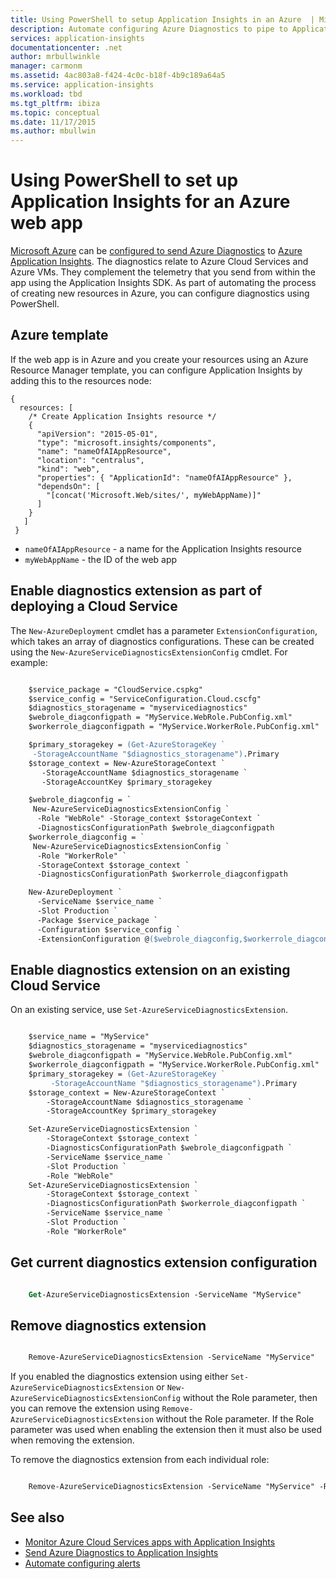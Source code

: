 ```yaml
---
title: Using PowerShell to setup Application Insights in an Azure  | Microsoft Docs
description: Automate configuring Azure Diagnostics to pipe to Application Insights.
services: application-insights
documentationcenter: .net
author: mrbullwinkle
manager: carmonm
ms.assetid: 4ac803a8-f424-4c0c-b18f-4b9c189a64a5
ms.service: application-insights
ms.workload: tbd
ms.tgt_pltfrm: ibiza
ms.topic: conceptual
ms.date: 11/17/2015
ms.author: mbullwin
---
```

# Using PowerShell to set up Application Insights for an Azure web app
[Microsoft Azure](https://azure.com) can be [configured to send Azure Diagnostics](../azure-monitor/platform/diagnostics-extension-to-application-insights.md) to [Azure Application Insights](app-insights-overview.md). The diagnostics relate to Azure Cloud Services and Azure VMs. They complement the telemetry that you send from within the app using the Application Insights SDK. As part of automating the process of creating new resources in Azure, you can configure diagnostics using PowerShell.

## Azure template
If the web app is in Azure and you create your resources using an Azure Resource Manager template, you can configure Application Insights by adding this to the resources node:

    {
      resources: [
        /* Create Application Insights resource */
        {
          "apiVersion": "2015-05-01",
          "type": "microsoft.insights/components",
          "name": "nameOfAIAppResource",
          "location": "centralus",
          "kind": "web",
          "properties": { "ApplicationId": "nameOfAIAppResource" },
          "dependsOn": [
            "[concat('Microsoft.Web/sites/', myWebAppName)]"
          ]
        }
       ]
     } 

* `nameOfAIAppResource` - a name for the Application Insights resource
* `myWebAppName` - the ID of the web app

## Enable diagnostics extension as part of deploying a Cloud Service
The `New-AzureDeployment` cmdlet has a parameter `ExtensionConfiguration`, which takes an array of diagnostics configurations. These can be created using the `New-AzureServiceDiagnosticsExtensionConfig` cmdlet. For example:

```ps

    $service_package = "CloudService.cspkg"
    $service_config = "ServiceConfiguration.Cloud.cscfg"
    $diagnostics_storagename = "myservicediagnostics"
    $webrole_diagconfigpath = "MyService.WebRole.PubConfig.xml" 
    $workerrole_diagconfigpath = "MyService.WorkerRole.PubConfig.xml"

    $primary_storagekey = (Get-AzureStorageKey `
     -StorageAccountName "$diagnostics_storagename").Primary
    $storage_context = New-AzureStorageContext `
       -StorageAccountName $diagnostics_storagename `
       -StorageAccountKey $primary_storagekey

    $webrole_diagconfig = `
     New-AzureServiceDiagnosticsExtensionConfig `
      -Role "WebRole" -Storage_context $storageContext `
      -DiagnosticsConfigurationPath $webrole_diagconfigpath
    $workerrole_diagconfig = `
     New-AzureServiceDiagnosticsExtensionConfig `
      -Role "WorkerRole" `
      -StorageContext $storage_context `
      -DiagnosticsConfigurationPath $workerrole_diagconfigpath

    New-AzureDeployment `
      -ServiceName $service_name `
      -Slot Production `
      -Package $service_package `
      -Configuration $service_config `
      -ExtensionConfiguration @($webrole_diagconfig,$workerrole_diagconfig)

``` 

## Enable diagnostics extension on an existing Cloud Service
On an existing service, use `Set-AzureServiceDiagnosticsExtension`.

```ps

    $service_name = "MyService"
    $diagnostics_storagename = "myservicediagnostics"
    $webrole_diagconfigpath = "MyService.WebRole.PubConfig.xml" 
    $workerrole_diagconfigpath = "MyService.WorkerRole.PubConfig.xml"
    $primary_storagekey = (Get-AzureStorageKey `
         -StorageAccountName "$diagnostics_storagename").Primary
    $storage_context = New-AzureStorageContext `
        -StorageAccountName $diagnostics_storagename `
        -StorageAccountKey $primary_storagekey

    Set-AzureServiceDiagnosticsExtension `
        -StorageContext $storage_context `
        -DiagnosticsConfigurationPath $webrole_diagconfigpath `
        -ServiceName $service_name `
        -Slot Production `
        -Role "WebRole" 
    Set-AzureServiceDiagnosticsExtension `
        -StorageContext $storage_context `
        -DiagnosticsConfigurationPath $workerrole_diagconfigpath `
        -ServiceName $service_name `
        -Slot Production `
        -Role "WorkerRole"
```

## Get current diagnostics extension configuration
```ps

    Get-AzureServiceDiagnosticsExtension -ServiceName "MyService"
```


## Remove diagnostics extension
```ps

    Remove-AzureServiceDiagnosticsExtension -ServiceName "MyService"
```

If you enabled the diagnostics extension using either `Set-AzureServiceDiagnosticsExtension` or `New-AzureServiceDiagnosticsExtensionConfig` without the Role parameter, then you can remove the extension using `Remove-AzureServiceDiagnosticsExtension` without the Role parameter. If the Role parameter was used when enabling the extension then it must also be used when removing the extension.

To remove the diagnostics extension from each individual role:

```ps

    Remove-AzureServiceDiagnosticsExtension -ServiceName "MyService" -Role "WebRole"
```


## See also
* [Monitor Azure Cloud Services apps with Application Insights](app-insights-cloudservices.md)
* [Send Azure Diagnostics to Application Insights](../azure-monitor/platform/diagnostics-extension-to-application-insights.md)
* [Automate configuring alerts](app-insights-powershell-alerts.md)

